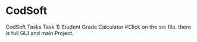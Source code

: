 # CodSoft
CodSoft Tasks
Task 1) Student Grade Calculator
#Click on the src file. there is full GUI and main Project.
